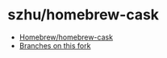 # szhu/homebrew-cask

- [Homebrew/homebrew-cask](https://github.com/Homebrew/homebrew-cask)
- [Branches on this fork](https://github.com/szhu/homebrew-cask/branches)
